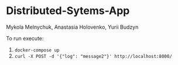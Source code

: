 # Distributed-Sytems-App

Mykola Melnychuk, Anastasia Holovenko, Yurii Budzyn

To run execute:
1. ```docker-compose up```
2. ```curl -X POST -d '{"log": "message2"}' http://localhost:8000/```
